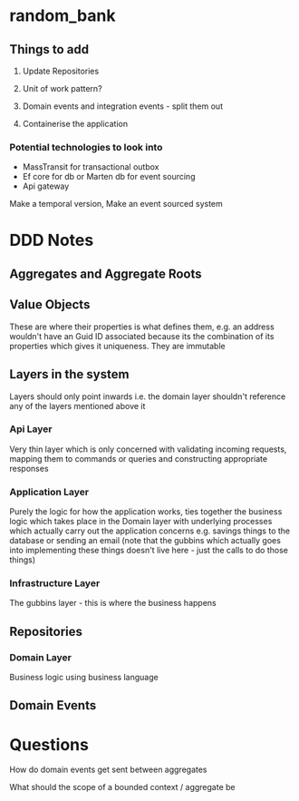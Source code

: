 # random_bank


## Things to add

1. Update Repositories 
2. Unit of work pattern?
3. Domain events and integration events - split them out

4. Containerise the application




### Potential technologies to look into 

- MassTransit for transactional outbox
- Ef core for db or Marten db for event sourcing
- Api gateway

Make a temporal version, Make an event sourced system


# DDD Notes

## Aggregates and Aggregate Roots


## Value Objects

These are where their properties is what defines them, e.g. an address wouldn't have an Guid ID associated because its the combination of its properties which gives it uniqueness. They are immutable


## Layers in the system

Layers should only point inwards i.e. the domain layer shouldn't reference any of the layers mentioned above it

### Api Layer

Very thin layer which is only concerned with validating incoming requests, mapping them to commands or queries and constructing appropriate responses

### Application Layer

Purely the logic for how the application works, ties together the business logic which takes place in the Domain layer with underlying processes which actually carry out the application concerns e.g. savings things to the database or sending an email (note that the gubbins which actually goes into implementing these things doesn't live here - just the calls to do those things)

### Infrastructure Layer

The gubbins layer - this is where the business happens

## Repositories 


### Domain Layer

Business logic using business language 

## Domain Events

# Questions

How do domain events get sent between aggregates 

What should the scope of a bounded context / aggregate be 